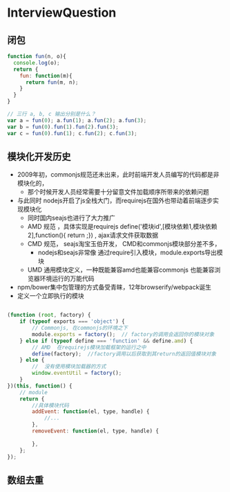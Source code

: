 # InterviewQuestion

## 闭包

```js
function fun(n, o){
  console.log(o);
  return {
    fun: function(m){
      return fun(m, n);
    }
  }
}

// 三行 a, b, c 输出分别是什么？ 
var a = fun(0); a.fun(1); a.fun(2); a.fun(3);
var b = fun(0).fun(1).fun(2).fun(3);
var c = fun(0).fun(1); c.fun(2); c.fun(3);
```

## 模块化开发历史

* 2009年初，commonjs规范还未出来，此时前端开发人员编写的代码都是非模块化的，
    - 那个时候开发人员经常需要十分留意文件加载顺序所带来的依赖问题
* 与此同时 nodejs开启了js全栈大门，而requirejs在国外也带动着前端逐步实现模块化
    - 同时国内seajs也进行了大力推广
    - AMD 规范 ，具体实现是requirejs define('模块id',[模块依赖1,模块依赖2],function(){  return ;}) , ajax请求文件获取数据
    - CMD 规范， seajs淘宝玉伯开发， CMD和commonjs模块部分差不多，
        + nodejs和seajs非常像 通过require引入模块，module.exports导出模块
    - UMD 通用模块定义，一种既能兼容amd也能兼容commonjs 也能兼容浏览器环境运行的万能代码
* npm/bower集中包管理的方式备受青睐，12年browserify/webpack诞生
* 定义一个立即执行的模块

```javascript

(function (root, factory) {  
    if (typeof exports === 'object') { 
        // Commonjs, 在commonjs的环境之下
        module.exports = factory();  // factory的调用会返回你的模块对象      
    } else if (typeof define === 'function' && define.amd) {  
        // AMD  在requirejs模块加载框架的运行之中
        define(factory);  //factory调用以后获取到其return的返回值模块对象 
    } else {  
        //  没有使用模块加载器的方式
        window.eventUtil = factory();  
    }  
})(this, function() {  
    // module  
    return {  
        //具体模块代码
        addEvent: function(el, type, handle) {  
            //...  
        },  
        removeEvent: function(el, type, handle) {  
              
        },  
    };  
});  

```


## 数组去重

```js
  
```

